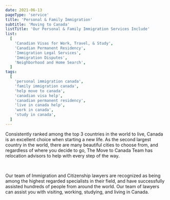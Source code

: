 ```yaml
---
date: 2021-06-13
pageType: 'service'
title: 'Personal & Family Immigration'
subtitle: 'Moving to Canada'
listTitle: 'Our Personal & Family Immigration Services Include'
list:
  [
    'Canadian Visas for Work, Travel, & Study',
    'Canadian Permanent Residency',
    'Immigration Legal Services',
    'Immigration Disputes',
    'Neighborhood and Home Search',
  ]
tags:
  [
    'personal immigration canada',
    'family immigration canada',
    'help move to canada',
    'canadian visa help',
    'canadian permanent residency',
    'live in canada help',
    'work in canada',
    'study in canada',
  ]
---
```


Consistently ranked among the top 3 countries in the world to live, Canada is an excellent choice when starting a new life. As the second largest country in the world, there are many beautiful cities to choose from, and regardless of where you decide to go, The Move to Canada Team has relocation advisors to help with every step of the way.

<br/>

Our team of Immigration and Citizenship lawyers are recognized as being among the highest regarded specialists in their field, and have successfully assisted hundreds of people from around the world. Our team of lawyers can assist you with visiting, working, studying, and living in Canada.
